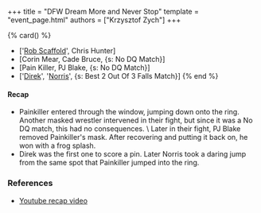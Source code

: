 +++
title = "DFW Dream More and Never Stop"
template = "event_page.html"
authors = ["Krzysztof Zych"]
+++

{% card() %}
- ['[Rob Scaffold](@/w/rob-scaffold.md)', Chris Hunter]
- [Corin Mear, Cade Bruce, {s: No DQ Match}]
- [Pain Killer, PJ Blake, {s: No DQ Match}]
- ['[Direk](@/w/direk.md)', '[Norris](@/w/isnorr.md)', {s: Best 2 Out Of 3 Falls Match}]
{% end %}

#### Recap

* Painkiller entered through the window, jumping down onto the ring. Another masked wrestler intervened in their fight, but since it was a No DQ match, this had no consequences. \\
  Later in their fight, PJ Blake removed Painkiller's mask. After recovering and putting it back on, he won with a frog splash.
* Direk was the first one to score a pin. Later Norris took a daring jump from the same spot that Painkiller jumped into the ring.

### References

* [Youtube recap video](https://www.youtube.com/watch?v=PRN9u_X8tj4)
